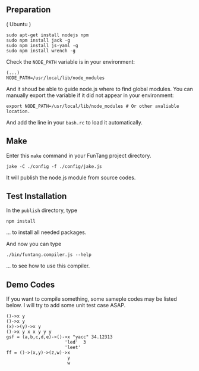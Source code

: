 
## Preparation

( Ubuntu )

    sudo apt-get install nodejs npm
    sudo npm install jack -g
    sudo npm install js-yaml -g
    sudo npm install wrench -g

Check the `NODE_PATH` variable is in your environment:

    (...)
    NODE_PATH=/usr/local/lib/node_modules

And it shoud be able to guide node.js where to find global modules.
You can manually export the variable if it did not appear in your environment:

    export NODE_PATH=/usr/local/lib/node_modules # Or other avaliable location.

And add the line in your `bash.rc` to load it automatically.


## Make

Enter this `make` command in your FunTang project directory.

    jake -C ./config -f ./config/jake.js

It will publish the node.js module from source codes.


## Test Installation

In the `publish` directory, type 

    npm install

... to install all needed packages.

And now you can type 
    
    ./bin/funtang.compiler.js --help

... to see how to use this compiler.


## Demo Codes

If you want to compile something, some sameple codes may be listed below.
I will try to add some unit test case ASAP.

    ()->x y
    ()->x y
    (x)->(y)->x y
    ()->x y x x y y y
    gsf = (a,b,c,d,e)->()->x "yacc" 34.12313
                          'led'  3
                          'leet'
    ff = ()->(x,y)->(z,w)->x 
                           y 
                           w


